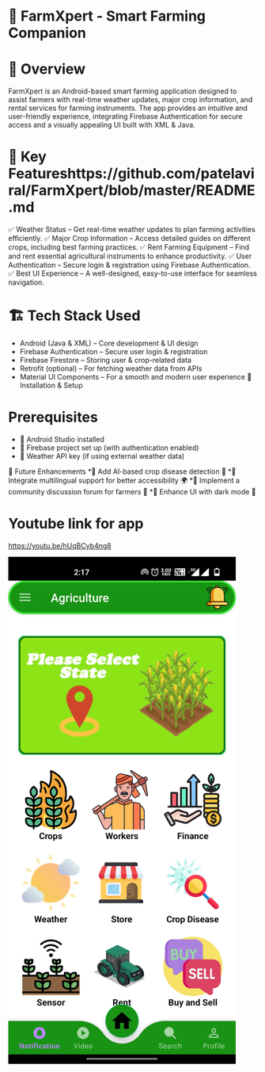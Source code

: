# 🌾 FarmXpert - Smart Farming Companion
# 🚀 Overview
FarmXpert is an Android-based smart farming application designed to assist farmers with real-time weather updates, major crop information, and rental services for farming instruments. The app provides an intuitive and user-friendly experience, integrating Firebase Authentication for secure access and a visually appealing UI built with XML & Java.

# 📌 Key Featureshttps://github.com/patelaviral/FarmXpert/blob/master/README.md
✅ Weather Status – Get real-time weather updates to plan farming activities efficiently.
✅ Major Crop Information – Access detailed guides on different crops, including best farming practices.
✅ Rent Farming Equipment – Find and rent essential agricultural instruments to enhance productivity.
✅ User Authentication – Secure login & registration using Firebase Authentication.
✅ Best UI Experience – A well-designed, easy-to-use interface for seamless navigation.

# 🏗️ Tech Stack Used
* Android (Java & XML) – Core development & UI design
* Firebase Authentication – Secure user login & registration
* Firebase Firestore – Storing user & crop-related data
* Retrofit (optional) – For fetching weather data from APIs
* Material UI Components – For a smooth and modern user experience
📲 Installation & Setup
# Prerequisites
* 📌 Android Studio installed
* 📌 Firebase project set up (with authentication enabled)
* 📌 Weather API key (if using external weather data)

🚀 Future Enhancements
*🔹 Add AI-based crop disease detection 📸
*🔹 Integrate multilingual support for better accessibility 🌍
*🔹 Implement a community discussion forum for farmers 💬
*🔹 Enhance UI with dark mode 🌙

# Youtube link for app
https://youtu.be/hUqBCyb4ng8

![image alt](https://github.com/patelaviral/FarmXpert/blob/d5ab247cd82dbea44f15b36726d1b246c7a623d0/Screenshot_2023-10-01-02-17-37-91_7e0c03fd8ffaffb0089e0f64866a5b85.jpg)
